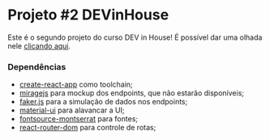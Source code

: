 # Projeto \#2 DEVinHouse

Este é o segundo projeto do curso DEV in House!
É possível dar uma olhada nele [clicando aqui](https://ejnn.github.io/projeto2).

### Dependências
- [create-react-app](https://github.com/facebook/create-react-app) como toolchain;
- [miragejs](https://miragejs.com) para mockup dos endpoints, que não estarão disponíveis;
- [faker.js](https://github.com/Marak/Faker.js) para a simulação de dados nos endpoints;
- [material-ui](https://material-ui.com/) para alavancar a UI;
- [fontsource-montserrat](https://github.com/fontsource/fontsource/tree/master/packages/montserrat#readme) para fontes;
- [react-router-dom](https://reactrouter.com/) para controle de rotas;